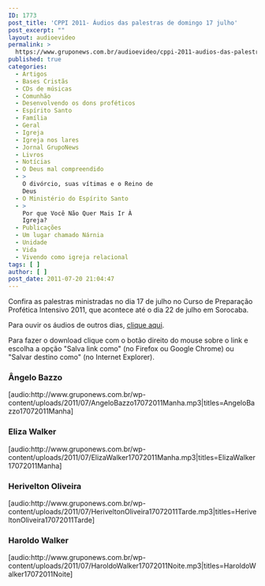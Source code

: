 ```yaml
---
ID: 1773
post_title: 'CPPI 2011- Áudios das palestras de domingo 17 julho'
post_excerpt: ""
layout: audioevideo
permalink: >
  https://www.gruponews.com.br/audioevideo/cppi-2011-audios-das-palestras-de-domingo-17-jul
published: true
categories:
  - Artigos
  - Bases Cristãs
  - CDs de músicas
  - Comunhão
  - Desenvolvendo os dons proféticos
  - Espírito Santo
  - Família
  - Geral
  - Igreja
  - Igreja nos lares
  - Jornal GrupoNews
  - Livros
  - Notícias
  - O Deus mal compreendido
  - >
    O divórcio, suas vítimas e o Reino de
    Deus
  - O Ministério do Espírito Santo
  - >
    Por que Você Não Quer Mais Ir À
    Igreja?
  - Publicações
  - Um lugar chamado Nárnia
  - Unidade
  - Vida
  - Vivendo como igreja relacional
tags: [ ]
author: [ ]
post_date: 2011-07-20 21:04:47
---
```

Confira as palestras ministradas no dia 17 de julho no Curso de Preparação Profética Intensivo 2011, que acontece até o dia 22 de julho em Sorocaba.

Para ouvir os áudios de outros dias, <a href="http://www.gruponews.com.br/assuntos/publicacoes/audio/cppi2011">clique aqui</a>.

Para fazer o download clique com o botão direito do mouse sobre o link e escolha a opção "Salva link como" (no Firefox ou Google Chrome) ou "Salvar destino como" (no Internet Explorer).
<h3>Ângelo Bazzo</h3>
[audio:http://www.gruponews.com.br/wp-content/uploads/2011/07/AngeloBazzo17072011Manha.mp3|titles=AngeloBazzo17072011Manha]
<h3>Eliza Walker</h3>
[audio:http://www.gruponews.com.br/wp-content/uploads/2011/07/ElizaWalker17072011Manha.mp3|titles=ElizaWalker17072011Manha]
<h3>Herivelton Oliveira</h3>
[audio:http://www.gruponews.com.br/wp-content/uploads/2011/07/HeriveltonOliveira17072011Tarde.mp3|titles=HeriveltonOliveira17072011Tarde]
<h3>Haroldo Walker</h3>
[audio:http://www.gruponews.com.br/wp-content/uploads/2011/07/HaroldoWalker17072011Noite.mp3|titles=HaroldoWalker17072011Noite]